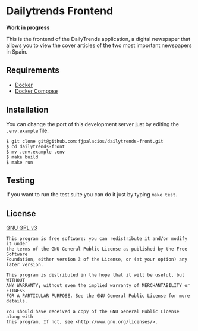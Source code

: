 # Dailytrends Frontend
**Work in progress**

This is the frontend of the DailyTrends application, a digital newspaper that allows you to view the cover articles of the two most important newspapers in Spain.

## Requirements
* [Docker](https://www.docker.com/get-started)
* [Docker Compose](https://docs.docker.com/compose/)

## Installation
You can change the port of this development server just by editing the `.env.example` file.

```console
$ git clone git@github.com:fjpalacios/dailytrends-front.git
$ cd dailytrends-front
$ mv .env.example .env
$ make build
$ make run
```

## Testing
If you want to run the test suite you can do it just by typing `make test`.

## License
[GNU GPL v3](LICENSE.txt)

    This program is free software: you can redistribute it and/or modify it under
    the terms of the GNU General Public License as published by the Free Software
    Foundation, either version 3 of the License, or (at your option) any later version.

    This program is distributed in the hope that it will be useful, but WITHOUT
    ANY WARRANTY; without even the implied warranty of MERCHANTABILITY or FITNESS
    FOR A PARTICULAR PURPOSE. See the GNU General Public License for more details.

    You should have received a copy of the GNU General Public License along with
    this program. If not, see <http://www.gnu.org/licenses/>.
